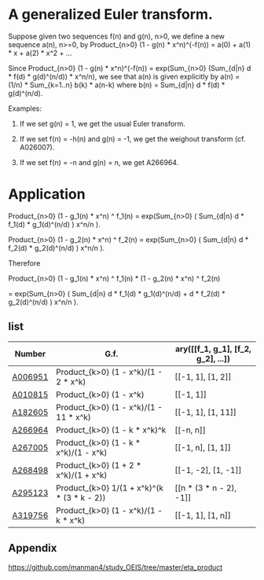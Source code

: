 # A generalized Euler transform.

Suppose given two sequences f(n) and g(n), n>0, we define a new sequence a(n), n>=0, by Product_{n>0} (1 - g(n) * x^n)^(-f(n)) = a(0) + a(1) * x + a(2) * x^2 + ...

Since Product_{n>0} (1 - g(n) * x^n)^(-f(n)) = exp(Sum_{n>0} (Sum_{d|n} d * f(d) * g(d)^(n/d)) * x^n/n), we see that a(n) is given explicitly by a(n) = (1/n) * Sum_{k=1..n} b(k) * a(n-k) where b(n) = Sum_{d|n} d * f(d) * g(d)^(n/d).

Examples:

1. If we set g(n) = 1, we get the usual Euler transform.

2. If we set f(n) = -h(n) and g(n) = -1, we get the weighout transform (cf. A026007).

3. If we set f(n) = -n and g(n) = n, we get A266964.

# Application

Product_{n>0}  (1 - g_1(n) * x^n) ^ f_1(n) = exp(Sum_{n>0} ( Sum_{d|n} d * f_1(d) * g_1(d)^(n/d) ) x^n/n ).

Product_{n>0}  (1 - g_2(n) * x^n) ^ f_2(n) = exp(Sum_{n>0} ( Sum_{d|n} d * f_2(d) * g_2(d)^(n/d) ) x^n/n ).  

Therefore

Product_{n>0}  (1 - g_1(n) * x^n) ^ f_1(n) * (1 - g_2(n) * x^n) ^ f_2(n) 
 
= exp(Sum_{n>0} ( Sum_{d|n}  d * f_1(d) * g_1(d)^(n/d) + d * f_2(d) * g_2(d)^(n/d) ) x^n/n ).


## list

| Number | G.f. | ary([[f_1, g_1], [f_2, g_2], ...]) |
| ----- | ----- | ----- | 
| [A006951](https://oeis.org/A006951) | Product_{k>0} (1 - x^k)/(1 - 2 * x^k) | [[-1, 1], [1, 2]] |
| [A010815](https://oeis.org/A010815) | Product_{k>0} (1 - x^k) | [[-1, 1]] |
| [A182605](https://oeis.org/A182605) | Product_{k>0} (1 - x^k)/(1 - 11 * x^k) | [[-1, 1], [1, 11]] |
| [A266964](https://oeis.org/A266964) | Product_{k>0} (1 - k * x^k)^k | [[-n, n]] |
| [A267005](https://oeis.org/A267005) | Product_{k>0} (1 - k * x^k)/(1 - x^k) | [[-1, n], [1, 1]] |
| [A268498](https://oeis.org/A268498) | Product_{k>0} (1 + 2 * x^k)/(1 + x^k) | [[-1, -2], [1, -1]] |
| [A295123](https://oeis.org/A295123) | Product_{k>0} 1/(1 + x^k)^(k * (3 * k - 2)) | [[n * (3 * n - 2), -1]] |
| [A319756](https://oeis.org/A319756) | Product_{k>0} (1 - x^k)/(1 - k * x^k) | [[-1, 1], [1, n]] |

## Appendix
https://github.com/manman4/study_OEIS/tree/master/eta_product
